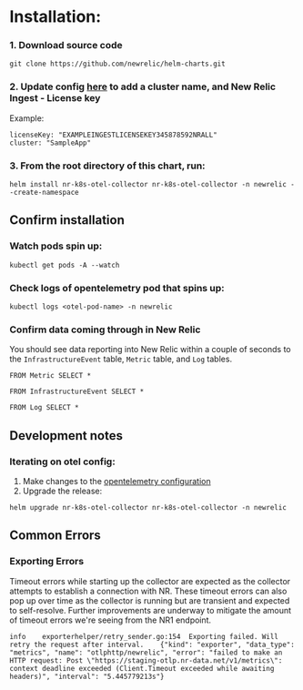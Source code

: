 # Installation: 

### 1. Download source code 
```
git clone https://github.com/newrelic/helm-charts.git
```

### 2. Update config [here](https://github.com/newrelic/helm-charts/tree/master/charts/nr-k8s-otel-collector/values.yaml#L20-L24) to add a cluster name, and New Relic Ingest - License key
Example: 
```
licenseKey: "EXAMPLEINGESTLICENSEKEY345878592NRALL"
cluster: "SampleApp" 
```

### 3. From the root directory of this chart, run:
```
helm install nr-k8s-otel-collector nr-k8s-otel-collector -n newrelic --create-namespace
```

## Confirm installation
### Watch pods spin up: 
```
kubectl get pods -A --watch 
```

### Check logs of opentelemetry pod that spins up: 
```
kubectl logs <otel-pod-name> -n newrelic
```

### Confirm data coming through in New Relic 
You should see data reporting into New Relic within a couple of seconds to the `InfrastructureEvent` table, `Metric` table, and `Log` tables.
```
FROM Metric SELECT * 
```
```
FROM InfrastructureEvent SELECT * 
```
```
FROM Log SELECT * 
```

## Development notes
### Iterating on otel config: 
1. Make changes to the [opentelemetry configuration](https://github.com/newrelic/helm-charts/tree/master/charts/nr-k8s-otel-collector/templates/configmap.yaml#L6-L485) 
2. Upgrade the release:
```
helm upgrade nr-k8s-otel-collector nr-k8s-otel-collector -n newrelic
```



## Common Errors

### Exporting Errors

Timeout errors while starting up the collector are expected as the collector attempts to establish a connection with NR. 
These timeout errors can also pop up over time as the collector is running but are transient and expected to self-resolve. Further improvements are underway to mitigate the amount of timeout errors we're seeing from the NR1 endpoint.

```
info	exporterhelper/retry_sender.go:154	Exporting failed. Will retry the request after interval.	{"kind": "exporter", "data_type": "metrics", "name": "otlphttp/newrelic", "error": "failed to make an HTTP request: Post \"https://staging-otlp.nr-data.net/v1/metrics\": context deadline exceeded (Client.Timeout exceeded while awaiting headers)", "interval": "5.445779213s"}
```
